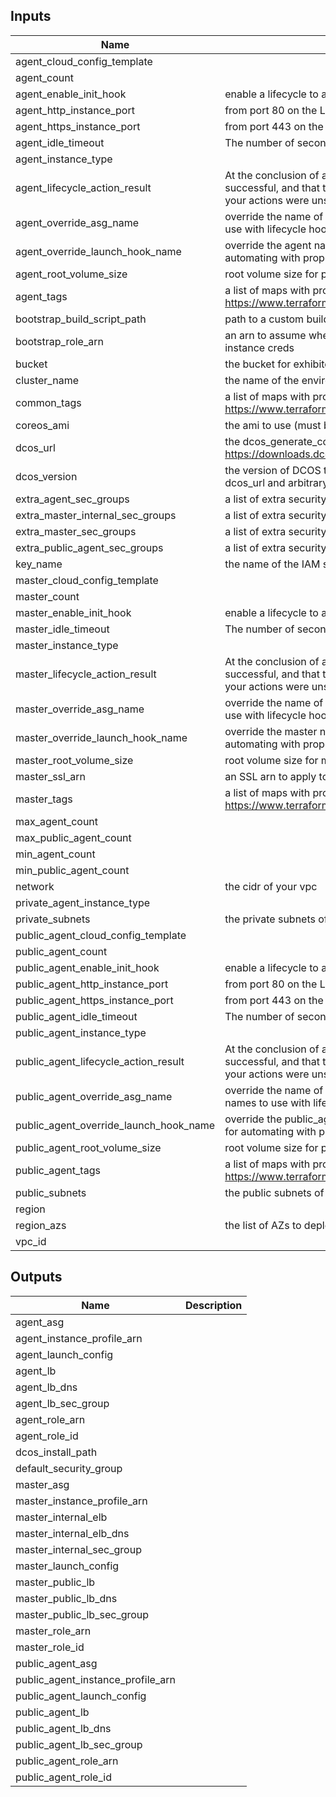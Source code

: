 
## Inputs

| Name | Description | Type | Default | Required |
|------|-------------|:----:|:-----:|:-----:|
| agent_cloud_config_template |  | string | `` | no |
| agent_count |  | string | `5` | no |
| agent_enable_init_hook | enable a lifecycle to allow for the ASG to properly join the cluster before continuing | string | `false` | no |
| agent_http_instance_port | from port 80 on the LB, which backend port to hit in the agent ASG | string | `8480` | no |
| agent_https_instance_port | from port 443 on the LB, which backend port to hit in the agent ASG | string | `8443` | no |
| agent_idle_timeout | The number of seconds before timing out idle sockets for agent ELB | string | `60` | no |
| agent_instance_type |  | string | `r3.xlarge` | no |
| agent_lifecycle_action_result | At the conclusion of a lifecycle hook, CONTINUE indicates that your actions were successful, and that the instance into service, whereas ABANDON indicates that your actions were unsuccessful, and that the instance can be terminated. | string | `CONTINUE` | no |
| agent_override_asg_name | override the name of the agent ASG, which is useful for creating stable names to use with lifecycle hooks or other automation | string | `` | no |
| agent_override_launch_hook_name | override the agent name of the hook used for initial lifecycle hooks, useful for automating with proper hooks | string | `` | no |
| agent_root_volume_size | root volume size for public agent instances | string | `20` | no |
| agent_tags | a list of maps with properties for tags in agent ASG, see https://www.terraform.io/docs/providers/aws/r/autoscaling_group.html#tags | list | `<list>` | no |
| bootstrap_build_script_path | path to a custom build script for building and upload a dcos install package | string | `` | no |
| bootstrap_role_arn | an arn to assume when uploading the bootstrap package, if not provided, will use instance creds | string | `` | no |
| bucket | the bucket for exhibitor and bootstrapping | string | - | yes |
| cluster_name | the name of the environment | string | - | yes |
| common_tags | a list of maps with properties for tags in all DC/OS ASGs, see https://www.terraform.io/docs/providers/aws/r/autoscaling_group.html#tags | list | `<list>` | no |
| coreos_ami | the ami to use (must be coreos), defaults to latest coreos | string | `` | no |
| dcos_url | the dcos_generate_config.sh package to use, defaults to https://downloads.dcos.io/dcos/stable/${DCOS_VERSION}/dcos_generate_config.sh | string | `` | no |
| dcos_version | the version of DCOS to install, must be a stable released version (otherwise use dcos_url and arbitrary version here) | string | - | yes |
| extra_agent_sec_groups | a list of extra security groups for private agents | list | `<list>` | no |
| extra_master_internal_sec_groups | a list of extra security groups for internal elb | list | `<list>` | no |
| extra_master_sec_groups | a list of extra security groups for master instances | list | `<list>` | no |
| extra_public_agent_sec_groups | a list of extra security groups for public agents | list | `<list>` | no |
| key_name | the name of the IAM ssh key | string | - | yes |
| master_cloud_config_template |  | string | `` | no |
| master_count |  | string | `3` | no |
| master_enable_init_hook | enable a lifecycle to allow for the ASG to properly join the cluster before continuing | string | `false` | no |
| master_idle_timeout | The number of seconds before timing out idle sockets for master ELB | string | `60` | no |
| master_instance_type |  | string | `r3.xlarge` | no |
| master_lifecycle_action_result | At the conclusion of a lifecycle hook, CONTINUE indicates that your actions were successful, and that the instance into service, whereas ABANDON indicates that your actions were unsuccessful, and that the instance can be terminated. | string | `CONTINUE` | no |
| master_override_asg_name | override the name of the master ASG, which is useful for creating stable names to use with lifecycle hooks or other automation | string | `` | no |
| master_override_launch_hook_name | override the master name of the hook used for initial lifecycle hooks, useful for automating with proper hooks | string | `` | no |
| master_root_volume_size | root volume size for master instances | string | `20` | no |
| master_ssl_arn | an SSL arn to apply to the master public ELB | string | `` | no |
| master_tags | a list of maps with properties for tags in master ASG, see https://www.terraform.io/docs/providers/aws/r/autoscaling_group.html#tags | list | `<list>` | no |
| max_agent_count |  | string | `8` | no |
| max_public_agent_count |  | string | `4` | no |
| min_agent_count |  | string | `2` | no |
| min_public_agent_count |  | string | `1` | no |
| network | the cidr of your vpc | string | - | yes |
| private_agent_instance_type |  | string | `` | no |
| private_subnets | the private subnets of your VPC | list | - | yes |
| public_agent_cloud_config_template |  | string | `` | no |
| public_agent_count |  | string | `2` | no |
| public_agent_enable_init_hook | enable a lifecycle to allow for the ASG to properly join the cluster before continuing | string | `false` | no |
| public_agent_http_instance_port | from port 80 on the LB, which backend port to hit in the public agent ASG | string | `80` | no |
| public_agent_https_instance_port | from port 443 on the LB, which backend port to hit in the public agent ASG | string | `443` | no |
| public_agent_idle_timeout | The number of seconds before timing out idle sockets for public agent ELB | string | `60` | no |
| public_agent_instance_type |  | string | `` | no |
| public_agent_lifecycle_action_result | At the conclusion of a lifecycle hook, CONTINUE indicates that your actions were successful, and that the instance into service, whereas ABANDON indicates that your actions were unsuccessful, and that the instance can be terminated. | string | `CONTINUE` | no |
| public_agent_override_asg_name | override the name of the public_agent ASG, which is useful for creating stable names to use with lifecycle hooks or other automation | string | `` | no |
| public_agent_override_launch_hook_name | override the public_agent name of the hook used for initial lifecycle hooks, useful for automating with proper hooks | string | `` | no |
| public_agent_root_volume_size | root volume size for private agent instances | string | `20` | no |
| public_agent_tags | a list of maps with properties for tags in public_agent ASG, see https://www.terraform.io/docs/providers/aws/r/autoscaling_group.html#tags | list | `<list>` | no |
| public_subnets | the public subnets of your VPC | list | - | yes |
| region |  | string | - | yes |
| region_azs | the list of AZs to deploy into | list | `<list>` | no |
| vpc_id |  | string | - | yes |

## Outputs

| Name | Description |
|------|-------------|
| agent_asg |  |
| agent_instance_profile_arn |  |
| agent_launch_config |  |
| agent_lb |  |
| agent_lb_dns |  |
| agent_lb_sec_group |  |
| agent_role_arn |  |
| agent_role_id |  |
| dcos_install_path |  |
| default_security_group |  |
| master_asg |  |
| master_instance_profile_arn |  |
| master_internal_elb |  |
| master_internal_elb_dns |  |
| master_internal_sec_group |  |
| master_launch_config |  |
| master_public_lb |  |
| master_public_lb_dns |  |
| master_public_lb_sec_group |  |
| master_role_arn |  |
| master_role_id |  |
| public_agent_asg |  |
| public_agent_instance_profile_arn |  |
| public_agent_launch_config |  |
| public_agent_lb |  |
| public_agent_lb_dns |  |
| public_agent_lb_sec_group |  |
| public_agent_role_arn |  |
| public_agent_role_id |  |

